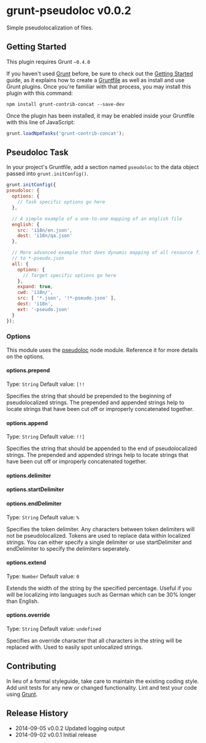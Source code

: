 # grunt-pseudoloc v0.0.2

Simple pseudolocalization of files.

## Getting Started

This plugin requires Grunt `~0.4.0`

If you haven't used [Grunt](http://gruntjs.com/) before, be sure to check out
the [Getting Started](http://gruntjs.com/getting-started) guide, as it
explains how to create a [Gruntfile](http://gruntjs.com/sample-gruntfile) as
well as install and use Grunt plugins. Once you're familiar with that process,
you may install this plugin with this command:

```shell
npm install grunt-contrib-concat --save-dev
```

Once the plugin has been installed, it may be enabled inside your Gruntfile
with this line of JavaScript:

```js
grunt.loadNpmTasks('grunt-contrib-concat');
```
## Pseudoloc Task

In your project's Gruntfile, add a section named `pseudoloc` to the data object passed into `grunt.initConfig()`.

```js
grunt.initConfig({
pseudoloc: {
  options: {
    // Task specific options go here
  },

  // A simple example of a one-to-one mapping of an english file
  english: {
    src: 'i18n/en.json',
    dest: 'i18n/qa.json'
  },

  // More advanced example that does dynamic mapping of all resource files
  // to *-pseudo.json
  all: {
    options: {
      // Target specific options go here
    },
    expand: true,
    cwd: 'i18n/',
    src: [ '*.json', '!*-pseudo.json' ],
    dest: 'i18n',
    ext: '-pseudo.json'
  }
});
```

### Options

This module uses the [pseudoloc](https://github.com/bunkat/pseudoloc) node
module. Reference it for more details on the options.

#### options.prepend
Type: `String`
Default value: `[!!`

Specifies the string that should be prepended to the beginning of
pseudolocalized strings. The prepended and appended strings help to locate
strings that have been cut off or improperly concatenated together.

#### options.append
Type: `String`
Default value: `!!]`

Specifies the string that should be appended to the end of pseudolocalized
strings. The prepended and appended strings help to locate strings that have
been cut off or improperly concatenated together.

#### options.delimiter
#### options.startDelimiter
#### options.endDelimiter
Type: `String`
Default value: `%`

Specifies the token delimiter. Any characters between token delimiters will not
be pseudolocalized. Tokens are used to replace data within localized strings.
You can either specify a single delimiter or use startDelimiter and endDelimiter
to specify the delimiters seperately.

#### options.extend
Type: `Number`
Default value: `0`

Extends the width of the string by the specified percentage. Useful if you will
be localizing into languages such as German which can be 30% longer than
English.

#### options.override
Type: `String`
Default value: `undefined`

Specifies an override character that all characters in the string will be
replaced with. Used to easily spot unlocalized strings.


## Contributing

In lieu of a formal styleguide, take care to maintain the existing coding style.
Add unit tests for any new or changed functionality. Lint and test your code
using [Grunt](http://gruntjs.com/).


## Release History

 * 2014-09-05   v0.0.2   Updated logging output
 * 2014-09-02   v0.0.1   Initial release
